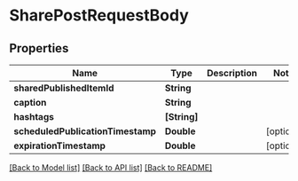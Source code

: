 # SharePostRequestBody

## Properties
Name | Type | Description | Notes
------------ | ------------- | ------------- | -------------
**sharedPublishedItemId** | **String** |  | 
**caption** | **String** |  | 
**hashtags** | **[String]** |  | 
**scheduledPublicationTimestamp** | **Double** |  | [optional] 
**expirationTimestamp** | **Double** |  | [optional] 

[[Back to Model list]](../README.md#documentation-for-models) [[Back to API list]](../README.md#documentation-for-api-endpoints) [[Back to README]](../README.md)


